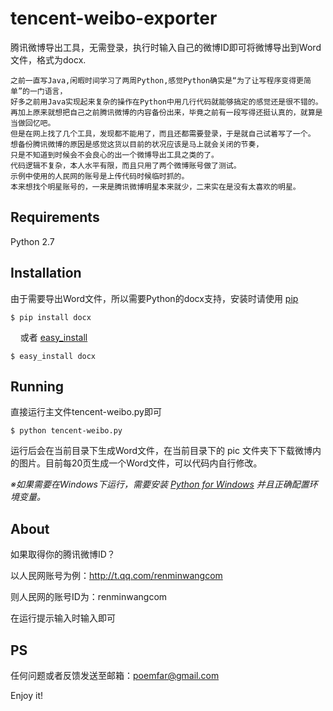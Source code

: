 tencent-weibo-exporter
======================
腾讯微博导出工具，无需登录，执行时输入自己的微博ID即可将微博导出到Word文件，格式为docx.

    之前一直写Java,闲暇时间学习了两周Python,感觉Python确实是“为了让写程序变得更简单”的一门语言，
    好多之前用Java实现起来复杂的操作在Python中用几行代码就能够搞定的感觉还是很不错的。
    再加上原来就想把自己之前腾讯微博的内容备份出来，毕竟之前有一段写得还挺认真的，就算是当做回忆吧。
    但是在网上找了几个工具，发现都不能用了，而且还都需要登录，于是就自己试着写了一个。
    想备份腾讯微博的原因是感觉这货以目前的状况应该是马上就会关闭的节奏，
    只是不知道到时候会不会良心的出一个微博导出工具之类的了。
    代码逻辑不复杂，本人水平有限，而且只用了两个微博账号做了测试。
    示例中使用的人民网的账号是上传代码时候临时抓的。
    本来想找个明星账号的，一来是腾讯微博明星本来就少，二来实在是没有太喜欢的明星。

Requirements
------------
Python 2.7

Installation
------------
由于需要导出Word文件，所以需要Python的docx支持，安装时请使用 [pip](http://www.pip-installer.org/)

    $ pip install docx
    
或者 [easy_install](http://peak.telecommunity.com/DevCenter/EasyInstall)

    $ easy_install docx
    
Running
-------
直接运行主文件tencent-weibo.py即可

    $ python tencent-weibo.py


运行后会在当前目录下生成Word文件，在当前目录下的 pic 文件夹下下载微博内的图片。目前每20页生成一个Word文件，可以代码内自行修改。

*※如果需要在Windows下运行，需要安装 [Python for Windows](https://www.python.org/downloads/) 并且正确配置环境变量。*

About
-----
如果取得你的腾讯微博ID？

以人民网账号为例：http://t.qq.com/renminwangcom

则人民网的账号ID为：renminwangcom

在运行提示输入时输入即可

PS
-------
任何问题或者反馈发送至邮箱：poemfar@gmail.com

Enjoy it!
